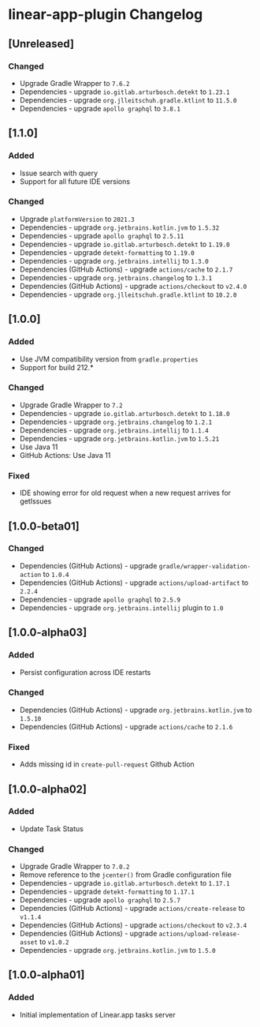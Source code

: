 <!-- Keep a Changelog guide -> https://keepachangelog.com -->

# linear-app-plugin Changelog

## [Unreleased]

### Changed

- Upgrade Gradle Wrapper to `7.6.2`
- Dependencies - upgrade `io.gitlab.arturbosch.detekt` to `1.23.1`
- Dependencies - upgrade `org.jlleitschuh.gradle.ktlint` to `11.5.0`
- Dependencies - upgrade `apollo graphql` to `3.8.1`

## [1.1.0]

### Added

- Issue search with query
- Support for all future IDE versions

### Changed

- Upgrade `platformVersion` to `2021.3`
- Dependencies - upgrade `org.jetbrains.kotlin.jvm` to `1.5.32`
- Dependencies - upgrade `apollo graphql` to `2.5.11`
- Dependencies - upgrade `io.gitlab.arturbosch.detekt` to `1.19.0`
- Dependencies - upgrade `detekt-formatting` to `1.19.0`
- Dependencies - upgrade `org.jetbrains.intellij` to `1.3.0`
- Dependencies (GitHub Actions) - upgrade `actions/cache` to `2.1.7`
- Dependencies - upgrade `org.jetbrains.changelog` to `1.3.1`
- Dependencies (GitHub Actions) - upgrade `actions/checkout` to `v2.4.0`
- Dependencies - upgrade `org.jlleitschuh.gradle.ktlint` to `10.2.0`

## [1.0.0]

### Added

- Use JVM compatibility version from `gradle.properties`
- Support for build 212.*

### Changed

- Upgrade Gradle Wrapper to `7.2`
- Dependencies - upgrade `io.gitlab.arturbosch.detekt` to `1.18.0`
- Dependencies - upgrade `org.jetbrains.changelog` to `1.2.1`
- Dependencies - upgrade `org.jetbrains.intellij` to `1.1.4`
- Dependencies - upgrade `org.jetbrains.kotlin.jvm` to `1.5.21`
- Use Java 11
- GitHub Actions: Use Java 11

### Fixed

- IDE showing error for old request when a new request arrives for getIssues

## [1.0.0-beta01]

### Changed

- Dependencies (GitHub Actions) - upgrade `gradle/wrapper-validation-action` to `1.0.4`
- Dependencies (GitHub Actions) - upgrade `actions/upload-artifact` to `2.2.4`
- Dependencies - upgrade `apollo graphql` to `2.5.9`
- Dependencies - upgrade `org.jetbrains.intellij` plugin to `1.0`

## [1.0.0-alpha03]

### Added

- Persist configuration across IDE restarts

### Changed

- Dependencies (GitHub Actions) - upgrade `org.jetbrains.kotlin.jvm` to `1.5.10`
- Dependencies (GitHub Actions) - upgrade `actions/cache` to `2.1.6`

### Fixed

- Adds missing id in `create-pull-request` Github Action

## [1.0.0-alpha02]

### Added

- Update Task Status

### Changed

- Upgrade Gradle Wrapper to `7.0.2`
- Remove reference to the `jcenter()` from Gradle configuration file
- Dependencies - upgrade `io.gitlab.arturbosch.detekt` to `1.17.1`
- Dependencies - upgrade `detekt-formatting` to `1.17.1`
- Dependencies - upgrade `apollo graphql` to `2.5.7`
- Dependencies (GitHub Actions) - upgrade `actions/create-release` to `v1.1.4`
- Dependencies (GitHub Actions) - upgrade `actions/checkout` to `v2.3.4`
- Dependencies (GitHub Actions) - upgrade `actions/upload-release-asset` to `v1.0.2`
- Dependencies - upgrade `org.jetbrains.kotlin.jvm` to `1.5.0`

## [1.0.0-alpha01]

### Added

- Initial implementation of Linear.app tasks server
